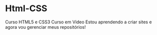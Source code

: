 # Html-CSS
 Curso HTML5 e CSS3 Curso em Video
 Estou aprendendo a criar sites e agora vou gerenciar meus repositórios!
